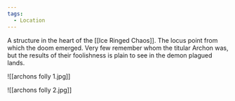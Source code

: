```yaml
---
tags:
  - Location
---
```

A structure in the heart of the [[Ice Ringed Chaos]]. The locus point from which the doom emerged. Very few remember whom the titular Archon was, but the results of their foolishness is plain to see in the demon plagued lands.

![[archons folly 1.jpg]]

![[archons folly 2.jpg]]